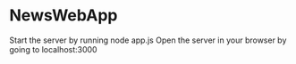 # NewsWebApp

Start the server by running node app.js
Open the server in your browser by going to localhost:3000